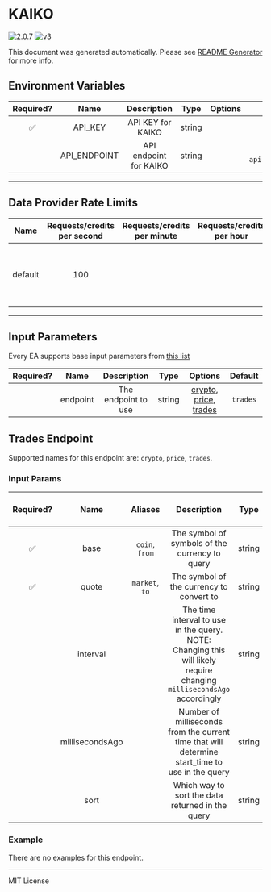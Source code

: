 # KAIKO

![2.0.7](https://img.shields.io/github/package-json/v/smartcontractkit/external-adapters-js?filename=packages/sources/kaiko/package.json) ![v3](https://img.shields.io/badge/framework%20version-v3-blueviolet)

This document was generated automatically. Please see [README Generator](../../scripts#readme-generator) for more info.

## Environment Variables

| Required? |     Name     |      Description       |  Type  | Options |                      Default                       |
| :-------: | :----------: | :--------------------: | :----: | :-----: | :------------------------------------------------: |
|    ✅     |   API_KEY    |   API KEY for KAIKO    | string |         |                                                    |
|           | API_ENDPOINT | API endpoint for KAIKO | string |         | `https://us.market-api.kaiko.io/v2/data/trades.v2` |

---

## Data Provider Rate Limits

|  Name   | Requests/credits per second | Requests/credits per minute | Requests/credits per hour |                           Note                           |
| :-----: | :-------------------------: | :-------------------------: | :-----------------------: | :------------------------------------------------------: |
| default |             100             |                             |                           | Considered unlimited tier, but setting reasonable limits |

---

## Input Parameters

Every EA supports base input parameters from [this list](https://github.com/smartcontractkit/ea-framework-js/blob/main/src/config/index.ts)

| Required? |   Name   |     Description     |  Type  |                                      Options                                      | Default  |
| :-------: | :------: | :-----------------: | :----: | :-------------------------------------------------------------------------------: | :------: |
|           | endpoint | The endpoint to use | string | [crypto](#trades-endpoint), [price](#trades-endpoint), [trades](#trades-endpoint) | `trades` |

## Trades Endpoint

Supported names for this endpoint are: `crypto`, `price`, `trades`.

### Input Params

| Required? |      Name       |    Aliases     |                                                      Description                                                      |  Type  | Options |  Default   | Depends On | Not Valid With |
| :-------: | :-------------: | :------------: | :-------------------------------------------------------------------------------------------------------------------: | :----: | :-----: | :--------: | :--------: | :------------: |
|    ✅     |      base       | `coin`, `from` |                                    The symbol of symbols of the currency to query                                     | string |         |            |            |                |
|    ✅     |      quote      | `market`, `to` |                                       The symbol of the currency to convert to                                        | string |         |            |            |                |
|           |    interval     |                | The time interval to use in the query. NOTE: Changing this will likely require changing `millisecondsAgo` accordingly | string |         |    `2m`    |            |                |
|           | millisecondsAgo |                |            Number of milliseconds from the current time that will determine start_time to use in the query            | string |         | `86400000` |            |                |
|           |      sort       |                |                                   Which way to sort the data returned in the query                                    | string |         |   `desc`   |            |                |

### Example

There are no examples for this endpoint.

---

MIT License
